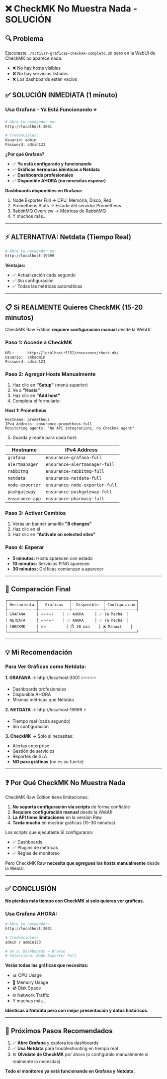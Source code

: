 # ❌ CheckMK No Muestra Nada - SOLUCIÓN

## 🔍 Problema

Ejecutaste `./activar-graficas-checkmk-completo.sh` pero en la WebUI de CheckMK no aparece nada:
- ❌ No hay hosts visibles
- ❌ No hay servicios listados  
- ❌ Los dashboards están vacíos

## ✅ SOLUCIÓN INMEDIATA (1 minuto)

### Usa Grafana - Ya Está Funcionando ⭐

```bash
# Abre tu navegador en:
http://localhost:3001

# Credenciales:
Usuario: admin
Password: admin123
```

**¿Por qué Grafana?**
- ✅ **Ya está configurado y funcionando**
- ✅ **Gráficas hermosas idénticas a Netdata**
- ✅ **Dashboards profesionales**
- ✅ **Disponible AHORA (no necesitas esperar)**

**Dashboards disponibles en Grafana:**
1. Node Exporter Full → CPU, Memoria, Disco, Red
2. Prometheus Stats → Estado del servidor Prometheus
3. RabbitMQ Overview → Métricas de RabbitMQ
4. Y muchos más...

---

## ⚡ ALTERNATIVA: Netdata (Tiempo Real)

```bash
# Abre tu navegador en:
http://localhost:19999
```

**Ventajas:**
- ✅ Actualización cada segundo
- ✅ Sin configuración
- ✅ Todas las métricas automáticas

---

## 📋 Si REALMENTE Quieres CheckMK (15-20 minutos)

CheckMK Raw Edition **requiere configuración manual** desde la WebUI:

### Paso 1: Accede a CheckMK

```
URL:      http://localhost:5152/ensurance/check_mk/
Usuario:  cmkadmin
Password: admin123
```

### Paso 2: Agregar Hosts Manualmente

1. Haz clic en **"Setup"** (menú superior)
2. Ve a **"Hosts"**
3. Haz clic en **"Add host"**
4. Completa el formulario:

**Host 1: Prometheus**
```
Hostname: prometheus
IPv4 Address: ensurance-prometheus-full
Monitoring agents: "No API integrations, no Checkmk agent"
```

5. Guarda y repite para cada host:

| Hostname | IPv4 Address |
|----------|--------------|
| `grafana` | `ensurance-grafana-full` |
| `alertmanager` | `ensurance-alertmanager-full` |
| `rabbitmq` | `ensurance-rabbitmq-full` |
| `netdata` | `ensurance-netdata-full` |
| `node-exporter` | `ensurance-node-exporter-full` |
| `pushgateway` | `ensurance-pushgateway-full` |
| `ensurance-app` | `ensurance-pharmacy-full` |

### Paso 3: Activar Cambios

1. Verás un banner amarillo **"8 changes"**
2. Haz clic en él
3. Haz clic en **"Activate on selected sites"**

### Paso 4: Esperar

- **5 minutos:** Hosts aparecen con estado
- **10 minutos:** Servicios PING aparecen
- **30 minutos:** Gráficas comienzan a aparecer

---

## 🎯 Comparación Final

```
┌─────────────┬──────────────┬──────────────┬──────────────┐
│ Herramienta │   Gráficas   │  Disponible  │ Configuración│
├─────────────┼──────────────┼──────────────┼──────────────┤
│ GRAFANA     │ ⭐⭐⭐⭐⭐    │ ✅ AHORA     │ ✅ Ya hecha  │
│ NETDATA     │ ⭐⭐⭐⭐⭐    │ ✅ AHORA     │ ✅ Ya hecha  │
│ CHECKMK     │ ⭐⭐         │ ⏱️ 30 min    │ ❌ Manual    │
└─────────────┴──────────────┴──────────────┴──────────────┘
```

---

## 💡 Mi Recomendación

### Para Ver Gráficas como Netdata:

**1. GRAFANA** → http://localhost:3001 ⭐⭐⭐⭐⭐
   - Dashboards profesionales
   - Disponible AHORA
   - Mismas métricas que Netdata

**2. NETDATA** → http://localhost:19999 ⚡
   - Tiempo real (cada segundo)
   - Sin configuración

**3. CheckMK** → Solo si necesitas:
   - Alertas enterprise
   - Gestión de servicios
   - Reportes de SLA
   - **NO para gráficas** (no es su fuerte)

---

## ❓ Por Qué CheckMK No Muestra Nada

CheckMK Raw Edition tiene limitaciones:

1. **No soporta configuración vía scripts** de forma confiable
2. **Requiere configuración manual** desde la WebUI
3. **La API tiene limitaciones** en la versión Raw
4. **Tarda mucho** en mostrar gráficas (15-30 minutos)

Los scripts que ejecutaste SÍ configuraron:
- ✅ Dashboards
- ✅ Plugins de métricas
- ✅ Reglas de monitoreo

Pero CheckMK Raw **necesita que agregues los hosts manualmente** desde la WebUI.

---

## ✅ CONCLUSIÓN

**No pierdas más tiempo con CheckMK si solo quieres ver gráficas.**

### Usa Grafana AHORA:

```bash
# Abre tu navegador:
http://localhost:3001

# Credenciales:
admin / admin123

# Ve a: Dashboards → Browse
# Selecciona: Node Exporter Full
```

**Verás todas las gráficas que necesitas:**
- 📊 CPU Usage
- 💾 Memory Usage  
- 💿 Disk Space
- 🌐 Network Traffic
- Y muchas más...

**Idénticas a Netdata pero con mejor presentación y datos históricos.**

---

## 🚀 Próximos Pasos Recomendados

1. ✅ **Abre Grafana** y explora los dashboards
2. ✅ **Usa Netdata** para troubleshooting en tiempo real
3. ⏸️ **Olvídate de CheckMK** por ahora (o configúralo manualmente si realmente lo necesitas)

**Todo el monitoreo ya está funcionando en Grafana y Netdata.**

